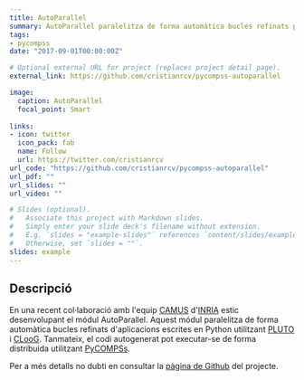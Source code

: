 ```yaml
---
title: AutoParallel
summary: AutoParallel paralelitza de forma automàtica bucles refinats per aplicacions Python.
tags:
- pycompss
date: "2017-09-01T00:00:00Z"

# Optional external URL for project (replaces project detail page).
external_link: https://github.com/cristianrcv/pycompss-autoparallel

image:
  caption: AutoParallel
  focal_point: Smart
  
links:
- icon: twitter
  icon_pack: fab
  name: Follow
  url: https://twitter.com/cristianrcv
url_code: "https://github.com/cristianrcv/pycompss-autoparallel"
url_pdf: ""
url_slides: ""
url_video: ""

# Slides (optional).
#   Associate this project with Markdown slides.
#   Simply enter your slide deck's filename without extension.
#   E.g. `slides = "example-slides"` references `content/slides/example-slides.md`.
#   Otherwise, set `slides = ""`.
slides: example
---
```


<h2>Descripció</h2>

En una recent col·laboració amb l'equip <a href="https://www.inria.fr/en/teams/camus" target="_blank">CAMUS</a> d'<a href="https://www.inria.fr/" target="_blank">INRIA</a> estic desenvolupant el módul AutoParallel. Aquest módul paralelitza de forma automàtica bucles refinats d'aplicacions escrites en Python utilitzant <a href="http://pluto-compiler.sourceforge.net/" target="_blank">PLUTO</a> i <a href="http://www.cloog.org/" target="_blank">CLooG</a>. Tanmateix, el codi autogenerat pot executar-se de forma distribuida utilitzant <a href="https://www.bsc.es/research-and-development/software-and-apps/software-list/comp-superscalar" target="_blank">PyCOMPSs</a>.

Per a més detalls no dubti en consultar la <a href="https://github.com/cristianrcv/pycompss-autoparallel" target="_blank">pàgina de Github</a> del projecte.
